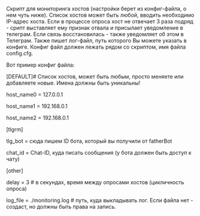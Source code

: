 Скрипт для мониторинга хостов (настройки берет из конфиг-файла, о нем чуть ниже). Список хостов может быть любой, вводить необходимо IP-адрес хоста. Если в процессе опроса хост не отвечает 3 раза подряд - срипт выставляет ему признак отвала и присылает уведомление в телеграм. Если связь восстановилась - также уведомляет об этом в Телеграм. Также пишет лог-файл, путь которого Вы можете указать в конфиге. Конфиг файл должен лежать рядом со скриптом, имя файла config.cfg.

Вот пример конфиг файла:

[DEFAULT]# Список хостов, может быть любым, просто меняете или добавляете новые. Имена должны быть уникальны!

host_name0 = 127.0.0.1

host_name1 = 192.168.0.1

host_name2 = 192.168.0.1

[tlgrm]

tlg_bot = сюда пишем ID бота, который вы получили от fatherBot

chat_id = Chat-ID, куда писать сообщения (у бота должен быть доступ к чату)

[other]

delay = 3 # в секундах, время между опросами хостов (цикличность опроса)

log_file = ./monitoring.log # путь, куда выкладывать лог. Если файла нет - создаст, но должны быть права на запись.
